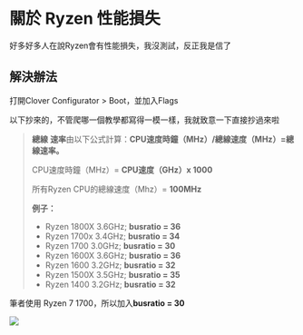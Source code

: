 # 關於 Ryzen 性能損失

好多好多人在說Ryzen會有性能損失，我沒測試，反正我是信了

## 解決辦法

打開Clover Configurator &gt; Boot，並加入Flags

以下抄來的，不管爬哪一個教學都寫得一模一樣，我就致意一下直接抄過來啦

> **總線** **速率**由以下公式計算：**CPU速度時鐘（MHz）/總線速度（MHz）=總線速率。**
>
> CPU速度時鐘（MHz）= **CPU速度（GHz）x 1000**
>
> 所有Ryzen CPU的總線速度（Mhz）= **100MHz**
>
> **例子：**
>
> * Ryzen 1800X 3.6GHz; **busratio = 36**
> * Ryzen 1700x 3.4GHz; **busratio = 34**
> * Ryzen 1700 3.0GHz; **busratio = 30**
> * Ryzen 1600X 3.6GHz; **busratio = 36**
> * Ryzen 1600 3.2GHz; **busratio = 32**
> * Ryzen 1500X 3.5GHz; **busratio = 35**
> * Ryzen 1400 3.2GHz; **busratio = 32**

筆者使用 Ryzen 7 1700，所以加入**busratio = 30**

![](../.gitbook/assets/bootflags_ryzen.png)



